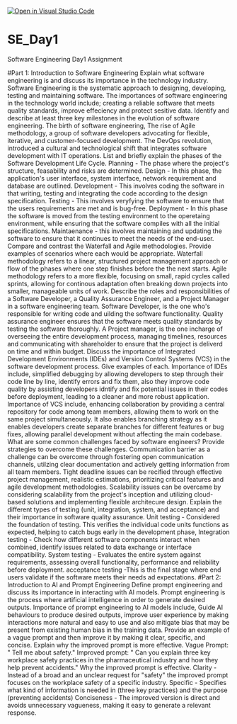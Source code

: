 [![Open in Visual Studio Code](https://classroom.github.com/assets/open-in-vscode-2e0aaae1b6195c2367325f4f02e2d04e9abb55f0b24a779b69b11b9e10269abc.svg)](https://classroom.github.com/online_ide?assignment_repo_id=18444868&assignment_repo_type=AssignmentRepo)
# SE_Day1
Software Engineering Day1 Assignment

#Part 1: Introduction to Software Engineering
Explain what software engineering is and discuss its importance in the technology industry.
Software Engineering is the systematic approach to designing, developing, testing and maintaining software.
The importances of software engineering in the technology world include; creating a reliable software that meets quality standards, improve effeciency and protect sesitive data.
Identify and describe at least three key milestones in the evolution of software engineering.
The birth of software engineering, 
The rise of Agile methodology, a group of software developers advocating for flexible, iterative, and customer-focused development.
The DevOps revolution, introduced a cultural and technological shift that integrates software development with IT operations.
List and briefly explain the phases of the Software Development Life Cycle.
Planning - The phase where the project's structure, feasability and risks are determined. 
Design - In this phase, the application's user interface, system interface, network requirement and database are outlined.
Development - This involves coding the software in that writing, testing and integrating the code according to the design specification.
Testing - This involves veryfying the software to ensure that the users requirements are met and is bug-free.
Deployment - In this phase the software is moved from the testing environment to the operetaing environment, while ensuring that the software compiles with all the initial specifications.
Maintaenance - this involves maintaining and updating the software to ensure that it continues to meet the needs of the end-user.
Compare and contrast the Waterfall and Agile methodologies. Provide examples of scenarios where each would be appropriate.
Waterfall methodology refers to a linear, structured project management approach or flow of the phases where one step finishes before the the next starts.
Agile methodology refers to a more flexible, focusing on small, rapid cycles called sprints, allowing for continous adaptation often breaking down projects into smaller, manageable 
units of work.
Describe the roles and responsibilities of a Software Developer, a Quality Assurance Engineer, and a Project Manager in a software engineering team.
Software Developer, is the one who's responsible for writing code and uilding the software functionality.
Quality assurance engineer ensures that the software meets quality standards by testing the software thoroughly.
A Project manager, is the one incharge of overseeing the entire development process, managing timelines, resources and communicating with shareholder to ensure that the project 
is deliverd on time and within budget.
Discuss the importance of Integrated Development Environments (IDEs) and Version Control Systems (VCS) in the software development process. Give examples of each.
Importance of IDEs include, simplified debugging by allowing developers to step through their code line by line, identify errors and fix them, also they improve code quality by
assisting developers idntify and fix potential issues in their codes before deployment, leading to a cleaner and more robust application. 
Importance of VCS include, enhancing collaboration by providing a central repository for code among team members, allowing them to work on the same project simultaneously.
It also enables branching strategy as it enables developers create separate branches for different features or bug fixes, allowing parallel development without affecting the main 
codebase.
What are some common challenges faced by software engineers? Provide strategies to overcome these challenges.
Communication barrier as a challenge can be overcome through fostering open communication channels, utilzing clear documentation and actively getting information from all team members.
Tight deadline issues can be recified through effective project management, realistic estimations, prioritizing critical features and agile development methodologies.
Scalability issues can be overcame by considering scalability from the project's inception and utilizing cloud-based solutions and implementing flexible architecure design.
Explain the different types of testing (unit, integration, system, and acceptance) and their importance in software quality assurance.
Unit testing - Considered the foundation of testing. This verifies the individual code units functions as expected, helping to catch bugs early in the development phase, 
Integration testing - Check how different software components interact when combined, identify issues related to data exchange or interface compatibility.
System testing - Evaluates the entire system against requirements, assessing overall functionality, performance and reliability before deployment.
acceptance testing -This is the final stage where end users validate if the software meets their needs ad expectations.
#Part 2: Introduction to AI and Prompt Engineering
Define prompt engineering and discuss its importance in interacting with AI models.
Prompt engineering is the process where artificial intelligence in order to generate desired outputs.
Importance of prompt engineering to AI models include, Guide AI behaviours to produce desired outputs, improve user experience by making interactions more natural and easy to use 
and also mitigate bias that may be present from existing human bias in the training data.
Provide an example of a vague prompt and then improve it by making it clear, specific, and concise. Explain why the improved prompt is more effective.
Vague Prompt: " Tell me about safety."
Improved prompt: " Can you explain three key workplace safety practices in the pharmaceutical industry and how they help prevent accidents."
Why the improved prompt is effective.
Clarity - Instead of a broad and an unclear request for "safety" the improved prompt focuses on the workplace safety of a specific industry.
Specific - Specifies what kind of information is needed in (three key practices) and the purpose (preventing accidents)
Conciseness - The improved version is direct and avoids unnecessary vagueness, making it easy to generate a relevant response.
